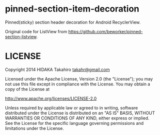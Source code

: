 pinned-section-item-decoration
==============================

Pinned(sticky) section header decoration for Android RecyclerView.

Original code for ListView from https://github.com/beworker/pinned-section-listview.

LICENSE
=======
Copyright 2014 HIDAKA Takahiro takahr@gmail.com

Licensed under the Apache License, Version 2.0 (the "License");
you may not use this file except in compliance with the License.
You may obtain a copy of the License at

   http://www.apache.org/licenses/LICENSE-2.0

Unless required by applicable law or agreed to in writing, software
distributed under the License is distributed on an "AS IS" BASIS,
WITHOUT WARRANTIES OR CONDITIONS OF ANY KIND, either express or implied.
See the License for the specific language governing permissions and
limitations under the License.

